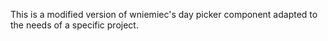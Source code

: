 This is a modified version of wniemiec's day picker component adapted to the needs of a specific project.
